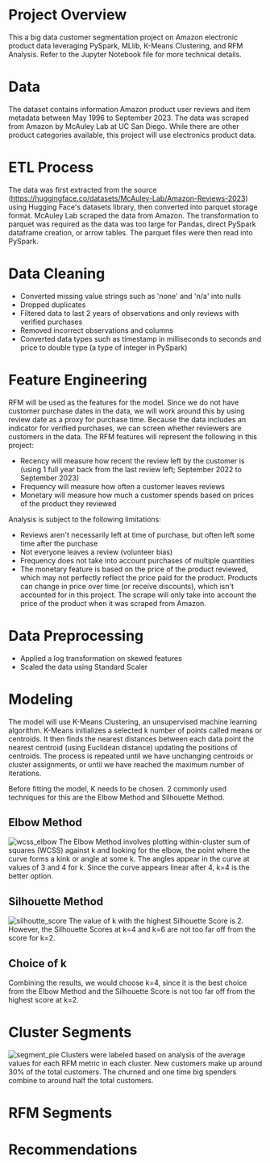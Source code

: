 # Project Overview
This a big data customer segmentation project on Amazon electronic product data leveraging PySpark, MLlib, K-Means Clustering, and RFM Analysis. Refer to the Jupyter Notebook file for more technical details.

# Data
The dataset contains information Amazon product user reviews and item metadata between May 1996 to September 2023. The data was scraped from Amazon by McAuley Lab at UC San Diego. While there are other product categories available, this project will use electronics product data.

# ETL Process
The data was first extracted from the source (https://huggingface.co/datasets/McAuley-Lab/Amazon-Reviews-2023) using Hugging Face's datasets library, then converted into parquet storage format. McAuley Lab scraped the data from Amazon. The transformation to parquet was required as the data was too large for Pandas, direct PySpark dataframe creation, or arrow tables. The parquet files were then read into PySpark.

# Data Cleaning
- Converted missing value strings such as 'none' and 'n/a' into nulls
- Dropped duplicates
- Filtered data to last 2 years of observations and only reviews with verified purchases
- Removed incorrect observations and columns
- Converted data types such as timestamp in milliseconds to seconds and price to double type (a type of integer in PySpark)

# Feature Engineering
RFM will be used as the features for the model. Since we do not have customer purchase dates in the data, we will work around this by using review date as a proxy for purchase time. Because the data includes an indicator for verified purchases, we can screen whether reviewers are customers in the data. The RFM features will represent the following in this project:
- Recency will measure how recent the review left by the customer is (using 1 full year back from the last review left; September 2022 to September 2023)
- Frequency will measure how often a customer leaves reviews
- Monetary will measure how much a customer spends based on prices of the product they reviewed

Analysis is subject to the following limitations:
- Reviews aren't necessarily left at time of purchase, but often left some time after the purchase
- Not everyone leaves a review (volunteer bias)
- Frequency does not take into account purchases of multiple quantities
- The monetary feature is based on the price of the product reviewed, which may not perfectly reflect the price paid for the product. Products can change in price over time (or receive discounts), which isn't accounted for in this project. The scrape will only take into account the price of the product when it was scraped from Amazon.

# Data Preprocessing
- Applied a log transformation on skewed features
- Scaled the data using Standard Scaler

# Modeling
The model will use K-Means Clustering, an unsupervised machine learning algorithm. K-Means initializes a selected k number of points called means or centroids. It then finds the nearest distances between each data point the nearest centroid (using Euclidean distance) updating the positions of centroids. The process is repeated until we have unchanging centroids or cluster assignments, or until we have reached the maximum number of iterations.

Before fitting the model, K needs to be chosen. 2 commonly used techniques for this are the Elbow Method and Silhouette Method.

## Elbow Method
![wcss_elbow](https://github.com/user-attachments/assets/c30687ac-34f8-4e9c-8390-744c6dd61dec)
The Elbow Method involves plotting within-cluster sum of squares (WCSS) against k and looking for the elbow, the point where the curve forms a kink or angle at some k.
The angles appear in the curve at values of 3 and 4 for k. Since the curve appears linear after 4, k=4 is the better option.

## Silhouette Method
![silhoutte_score](https://github.com/user-attachments/assets/82dfa82a-c228-41d0-ab94-b378bad8cd7a)
The value of k with the highest Silhouette Score is 2. However, the Silhouette Scores at k=4 and k=6 are not too far off from the score for k=2. 

## Choice of k
Combining the results, we would choose k=4, since it is the best choice from the Elbow Method and the Silhouette Score is not too far off from the highest score at k=2.

# Cluster Segments
![segment_pie](https://github.com/user-attachments/assets/695491ee-89f4-48f9-8c35-3beee28d7890)
Clusters were labeled based on analysis of the average values for each RFM metric in each cluster. New customers make up around 30% of the total customers. The churned and one time big spenders combine to around half the total customers.

# RFM Segments


# Recommendations
